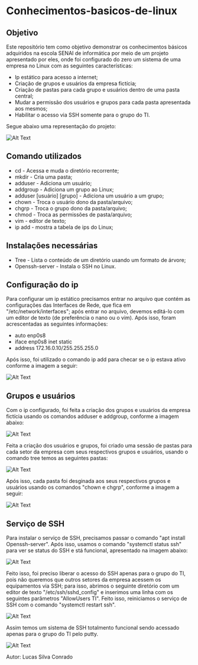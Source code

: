 # Conhecimentos-basicos-de-linux

## Objetivo

Este repositório tem como objetivo demonstrar os conhecimentos básicos adquiridos na escola SENAI de informática por meio de um projeto apresentado por eles, onde foi configurado do zero um sistema de uma empresa no Linux com as seguintes características:

* Ip estático para acesso a internet;
* Criação de grupos e usuários da empresa fictícia;
* Criação de pastas para cada grupo e usuários dentro de uma pasta central;
* Mudar a permissão dos usuários e grupos para cada pasta apresentada aos mesmos;
* Habilitar o acesso via SSH somente para o grupo do TI.

Segue abaixo uma representação do projeto:

![Alt Text](https://i.ibb.co/T4hckzX/imagem-2021-02-04-112937.png)

## Comando utilizados

* cd - Acessa e muda o diretório recorrente;
* mkdir - Cria uma pasta;
* adduser - Adiciona um usuário;
* addgroup - Adiciona um grupo ao Linux;
* adduser [usuário] [grupo] - Adiciona um usuário a um grupo;
* chown - Troca o usuário dono da pasta/arquivo;
* chgrp - Troca o grupo dono da pasta/arquivo;
* chmod - Troca as permissões	de pasta/arquivo;
* vim - editor de texto;
* ip add - mostra a tabela de ips do Linux;

## Instalações necessárias 

* Tree - Lista o conteúdo de um diretório usando um formato de árvore;
* Openssh-server - Instala o SSH no Linux.

## Configuração do ip

Para configurar um ip estático precisamos entrar no arquivo que contém as configurações das Interfaces de Rede, que fica em "/etc/network/interfaces"; após entrar no arquivo,
devemos editá-lo com um editor de texto (de preferência o nano ou o vim). Após isso, foram acrescentadas as seguintes informações:

* auto enp0s8
* iface enp0s8 inet static
* address 172.16.0.10/255.255.255.0

Após isso, foi utilizado o comando ip add para checar se o ip estava ativo conforme a imagem a seguir: 

![Alt Text](https://i.ibb.co/3yV3PFW/PRINT-1.png)

## Grupos e usuários 

Com o ip configurado, foi feita a criação dos grupos e usuários da empresa fictícia usando os comandos adduser e addgroup, conforme a imagem abaixo: 

![Alt Text](https://i.ibb.co/mB8MW9Z/PRINT-3.png)

Feita a criação dos usuários e grupos, foi criado uma sessão de pastas para cada setor da empresa com seus respectivos grupos e usuários, usando o comando tree temos as seguintes pastas: 

![Alt Text](https://i.ibb.co/5FBCCRZ/PRINT-4.png)

Após isso, cada pasta foi desginada aos seus respectivos grupos e usuários usando os comandos "chown e chgrp", conforme a imagem a seguir: 

![Alt Text](https://i.ibb.co/bsDnCx9/PRINT-5-1.png)


## Serviço de SSH 

 Para instalar o serviço de SSH, precisamos passar o comando "apt install Openssh-server". Após isso, usamos o comando "systemctl status ssh" para ver se status do SSH e stá funcional, apresentado na imagem abaixo: 

![Alt Text](https://i.ibb.co/WBBvm0p/PRINT-6-1.png)

Feito isso, foi preciso liberar o acesso do SSH apenas para o grupo do TI, pois não queremos que outros setores da empresa acessem os equipamentos via SSH; para isso, abrimos o seguinte diretório com um editor de texto "/etc/ssh/sshd_config" e inserimos uma linha com os seguintes parâmetros "AllowUsers TI". Feito isso, reiniciamos o serviço de SSH  com o comando "systemctl restart ssh".

![Alt Text](https://i.ibb.co/yRDGFqZ/PRINT-6-2.png)

Assim temos um sistema de SSH totalmento funcional sendo acessado apenas para o grupo do TI pelo putty.

![Alt Text](https://i.ibb.co/8M1YqPp/PRINT-6-3.png)
 
Autor: Lucas Silva Conrado
























